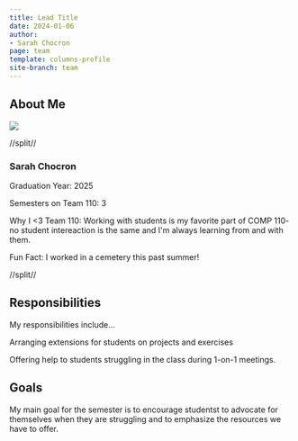 ```yaml
---
title: Lead Title
date: 2024-01-06
author:
- Sarah Chocron
page: team
template: columns-profile
site-branch: team
---
```


## About Me
<img class="img-fluid" src="/static/profile-photos/sarahflo2.png"/>


//split//

### Sarah Chocron

Graduation Year: 2025

Semesters on Team 110: 3

Why I <3 Team 110: Working with students is my favorite part of COMP 110- no student intereaction is the same and I'm always learning from and with them. 

Fun Fact: I worked in a cemetery this past summer!

//split//

## Responsibilities

My responsibilities include...

Arranging extensions for students on projects and exercises

Offering help to students struggling in the class during 1-on-1 meetings.

## Goals

My main goal for the semester is to encourage studentst to advocate for themselves when they are struggling and to emphasize the resources we have to offer.